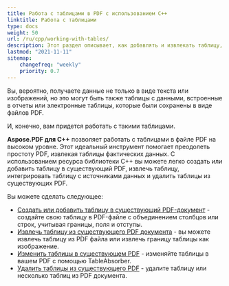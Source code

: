```yaml
---
title: Работа с таблицами в PDF с использованием C++
linktitle: Работа с таблицами
type: docs
weight: 50
url: /ru/cpp/working-with-tables/
description: Этот раздел описывает, как добавлять и извлекать таблицу, как манипулировать и интегрировать таблицу с использованием библиотеки C++.
lastmod: "2021-11-11"
sitemap:
    changefreq: "weekly"
    priority: 0.7
---
```


Вы, вероятно, получаете данные не только в виде текста или изображений, но это могут быть также таблицы с данными, встроенные в отчеты или электронные таблицы, которые были сохранены в виде файлов PDF.

И, конечно, вам придется работать с такими таблицами.

**Aspose.PDF для C++** позволяет работать с таблицами в файле PDF на высоком уровне. Этот идеальный инструмент помогает преодолеть простоту PDF, извлекая таблицы фактических данных. С использованием ресурса библиотеки C++ вы можете легко создать или добавить таблицу в существующий PDF, извлечь таблицу, интегрировать таблицу с источниками данных и удалить таблицы из существующих PDF.

Вы можете сделать следующее:

- [Создать или добавить таблицу в существующий PDF-документ](/pdf/ru/cpp/add-table-in-existing-pdf-document/) - создайте свою таблицу в PDF-файле с объединением столбцов или строк, учитывая границы, поля и отступы.
- [Извлечь таблицу из существующего PDF документа](/pdf/ru/cpp/extract-table-from-existing-pdf-document/) - вы можете извлечь таблицу из PDF файла или извлечь границу таблицы как изображение.
- [Изменить таблицы в существующем PDF](/pdf/ru/cpp/manipulate-tables-in-existing-pdf/) - изменяйте таблицы в вашем PDF с помощью TableAbsorber.
- [Удалить таблицы из существующего PDF](/pdf/ru/cpp/remove-tables-from-existing-pdf/) - удалите таблицу или несколько таблиц из PDF документа.
